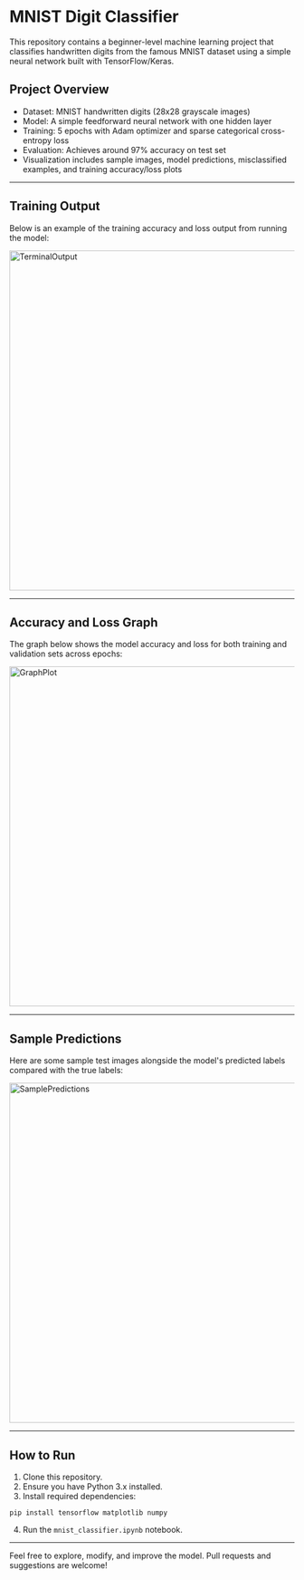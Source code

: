 # MNIST Digit Classifier

This repository contains a beginner-level machine learning project that classifies handwritten digits from the famous MNIST dataset using a simple neural network built with TensorFlow/Keras.

## Project Overview

- Dataset: MNIST handwritten digits (28x28 grayscale images)
- Model: A simple feedforward neural network with one hidden layer
- Training: 5 epochs with Adam optimizer and sparse categorical cross-entropy loss
- Evaluation: Achieves around 97% accuracy on test set
- Visualization includes sample images, model predictions, misclassified examples, and training accuracy/loss plots

---

## Training Output

Below is an example of the training accuracy and loss output from running the model:

<img src="https://github.com/user-attachments/assets/97fba2cf-fe48-4db5-b19c-ef2db27f1c0c" alt="TerminalOutput" width=600 height=600 />


---

## Accuracy and Loss Graph

The graph below shows the model accuracy and loss for both training and validation sets across epochs:

<img src="https://github.com/user-attachments/assets/0edb3180-a919-4453-a7a6-d8bfdcba318f" alt="GraphPlot" width=600 height=600 />

---

## Sample Predictions

Here are some sample test images alongside the model's predicted labels compared with the true labels:

<img src="https://github.com/user-attachments/assets/ccdd168e-b82f-4854-922c-389d311f6789" alt="SamplePredictions" width=600 height=600 />

---

## How to Run

1. Clone this repository.
2. Ensure you have Python 3.x installed.
3. Install required dependencies:
```
pip install tensorflow matplotlib numpy
```
4. Run the `mnist_classifier.ipynb` notebook.

---

Feel free to explore, modify, and improve the model. Pull requests and suggestions are welcome!


